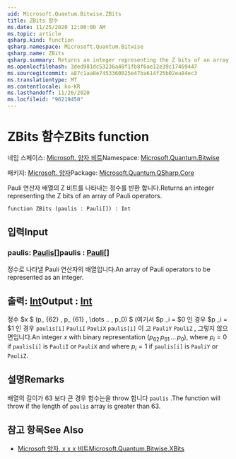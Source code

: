 ```yaml
---
uid: Microsoft.Quantum.Bitwise.ZBits
title: ZBits 함수
ms.date: 11/25/2020 12:00:00 AM
ms.topic: article
qsharp.kind: function
qsharp.namespace: Microsoft.Quantum.Bitwise
qsharp.name: ZBits
qsharp.summary: Returns an integer representing the Z bits of an array of Pauli operators.
ms.openlocfilehash: 3ded981dc53236a48f1fb8f6ae12e39c17469447
ms.sourcegitcommit: a87c1aa8e7453360025e47ba614f25b02ea84ec3
ms.translationtype: MT
ms.contentlocale: ko-KR
ms.lasthandoff: 11/26/2020
ms.locfileid: "96219450"
---
```

# <a name="zbits-function"></a><span data-ttu-id="33a83-102">ZBits 함수</span><span class="sxs-lookup"><span data-stu-id="33a83-102">ZBits function</span></span>

<span data-ttu-id="33a83-103">네임 스페이스: [Microsoft. 양자 비트](xref:Microsoft.Quantum.Bitwise)</span><span class="sxs-lookup"><span data-stu-id="33a83-103">Namespace: [Microsoft.Quantum.Bitwise](xref:Microsoft.Quantum.Bitwise)</span></span>

<span data-ttu-id="33a83-104">패키지: [Microsoft. 양자](https://nuget.org/packages/Microsoft.Quantum.QSharp.Core)</span><span class="sxs-lookup"><span data-stu-id="33a83-104">Package: [Microsoft.Quantum.QSharp.Core](https://nuget.org/packages/Microsoft.Quantum.QSharp.Core)</span></span>


<span data-ttu-id="33a83-105">Pauli 연산자 배열의 Z 비트를 나타내는 정수를 반환 합니다.</span><span class="sxs-lookup"><span data-stu-id="33a83-105">Returns an integer representing the Z bits of an array of Pauli operators.</span></span>

```qsharp
function ZBits (paulis : Pauli[]) : Int
```


## <a name="input"></a><span data-ttu-id="33a83-106">입력</span><span class="sxs-lookup"><span data-stu-id="33a83-106">Input</span></span>

### <a name="paulis--pauli"></a><span data-ttu-id="33a83-107">paulis: [Paulis](xref:microsoft.quantum.lang-ref.pauli)[]</span><span class="sxs-lookup"><span data-stu-id="33a83-107">paulis : [Pauli](xref:microsoft.quantum.lang-ref.pauli)[]</span></span>

<span data-ttu-id="33a83-108">정수로 나타낼 Pauli 연산자의 배열입니다.</span><span class="sxs-lookup"><span data-stu-id="33a83-108">An array of Pauli operators to be represented as an integer.</span></span>



## <a name="output--int"></a><span data-ttu-id="33a83-109">출력: [Int](xref:microsoft.quantum.lang-ref.int)</span><span class="sxs-lookup"><span data-stu-id="33a83-109">Output : [Int](xref:microsoft.quantum.lang-ref.int)</span></span>

<span data-ttu-id="33a83-110">정수 $x $ (p_ {62} \, p_ {61} \, \dots .. \, p_0) $ (여기서 $p _i = $0 인 경우 $p _i = $1 인 경우 `paulis[i]` `PauliI` `PauliX` `paulis[i]` 이 고 `PauliY` `PauliZ` , 그렇지 않으면입니다.</span><span class="sxs-lookup"><span data-stu-id="33a83-110">An integer $x$ with binary representation $(p_{62}\,p_{61}\,\dots\,p_0)$, where $p_i = 0$ if `paulis[i]` is `PauliI` or `PauliX` and where $p_i = 1$ if `paulis[i]` is `PauliY` or `PauliZ`.</span></span>

## <a name="remarks"></a><span data-ttu-id="33a83-111">설명</span><span class="sxs-lookup"><span data-stu-id="33a83-111">Remarks</span></span>

<span data-ttu-id="33a83-112">배열의 길이가 63 보다 큰 경우 함수는을 throw 합니다 `paulis` .</span><span class="sxs-lookup"><span data-stu-id="33a83-112">The function will throw if the length of `paulis` array is greater than 63.</span></span>

## <a name="see-also"></a><span data-ttu-id="33a83-113">참고 항목</span><span class="sxs-lookup"><span data-stu-id="33a83-113">See Also</span></span>

- [<span data-ttu-id="33a83-114">Microsoft 양자. x x x 비트</span><span class="sxs-lookup"><span data-stu-id="33a83-114">Microsoft.Quantum.Bitwise.XBits</span></span>](xref:Microsoft.Quantum.Bitwise.XBits)